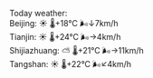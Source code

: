 Today weather:  
Beijing: ☀️   🌡️+18°C 🌬️↓7km/h  
Tianjin: ☀️   🌡️+24°C 🌬️→4km/h  
Shijiazhuang: ⛅️  🌡️+21°C 🌬️→11km/h  
Tangshan: ☀️   🌡️+22°C 🌬️↙4km/h  
